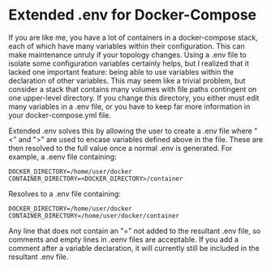 # Extended .env for Docker-Compose

If you are like me, you have a lot of containers in a docker-compose stack, each of which have many variables within their configuration. This can make maintenance unruly if your topology changes. Using a .env file to isolate some configuration variables certainly helps, but I realized that it lacked one important feature: being able to use variables within the declaration of other variables. This may seem like a trivial problem, but consider a stack that contains many volumes with file paths contingent on one upper-level directory. If you change this directory, you either must edit many variables in a .env file, or you have to keep far more information in your docker-compose.yml file.

Extended .env solves this by allowing the user to create a .env file where "<" and ">" are used to encase variables defined above in the file. These are then resolved to the full value once a normal .env is generated.
For example, a .eenv file containing:
```
DOCKER_DIRECTORY=/home/user/docker
CONTAINER_DIRECTORY=<DOCKER_DIRECTORY>/container
```
Resolves to a .env file containing:
```
DOCKER_DIRECTORY=/home/user/docker
CONTAINER_DIRECTORY=/home/user/docker/container
```
Any line that does not contain an "=" not added to the resultant .env file, so comments and empty lines in .eenv files are acceptable. If you add a comment after a variable declaration, it will currently still be included in the resultant .env file.
